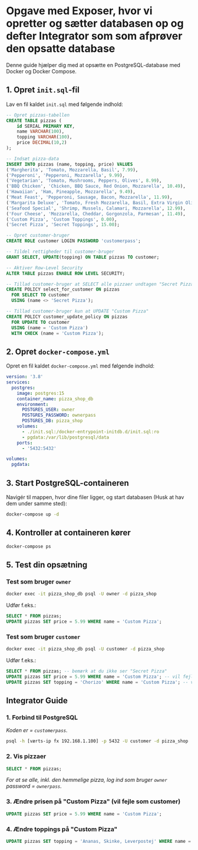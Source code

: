 # Opgave med Exposer, hvor vi opretter og sætter databasen op og defter Integrator som som afprøver den opsatte database

Denne guide hjælper dig med at opsætte en PostgreSQL-database med Docker og Docker Compose.

## 1. Opret `init.sql`-fil

Lav en fil kaldet `init.sql` med følgende indhold:

```sql
-- Opret pizzas-tabellen
CREATE TABLE pizzas (
    id SERIAL PRIMARY KEY,
    name VARCHAR(100),
    topping VARCHAR(100),
    price DECIMAL(10,2)
);

-- Indsæt pizza-data
INSERT INTO pizzas (name, topping, price) VALUES
('Margherita', 'Tomato, Mozzarella, Basil', 7.99),
('Pepperoni', 'Pepperoni, Mozzarella', 9.99),
('Vegetarian', 'Tomato, Mushrooms, Peppers, Olives', 8.99),
('BBQ Chicken', 'Chicken, BBQ Sauce, Red Onion, Mozzarella', 10.49),
('Hawaiian', 'Ham, Pineapple, Mozzarella', 9.49),
('Meat Feast', 'Pepperoni, Sausage, Bacon, Mozzarella', 11.99),
('Margarita Deluxe', 'Tomato, Fresh Mozzarella, Basil, Extra Virgin Olive Oil', 10.99),
('Seafood Special', 'Shrimp, Mussels, Calamari, Mozzarella', 12.99),
('Four Cheese', 'Mozzarella, Cheddar, Gorgonzola, Parmesan', 11.49),
('Custom Pizza', 'Custom Toppings', 0.00),
('Secret Pizza', 'Secret Toppings', 15.00);

-- Opret customer-bruger
CREATE ROLE customer LOGIN PASSWORD 'customerpass';

-- Tildel rettigheder til customer-bruger
GRANT SELECT, UPDATE(topping) ON TABLE pizzas TO customer;

-- Aktiver Row-Level Security
ALTER TABLE pizzas ENABLE ROW LEVEL SECURITY;

-- Tillad customer-bruger at SELECT alle pizzaer undtagen "Secret Pizza" (altså han kan ikke se secret pizza)
CREATE POLICY select_for_customer ON pizzas
  FOR SELECT TO customer
  USING (name <> 'Secret Pizza');

-- Tillad customer-bruger kun at UPDATE "Custom Pizza"
CREATE POLICY customer_update_policy ON pizzas
  FOR UPDATE TO customer
  USING (name = 'Custom Pizza')
  WITH CHECK (name = 'Custom Pizza');
```

## 2. Opret `docker-compose.yml`

Opret en fil kaldet `docker-compose.yml` med følgende indhold:

```yaml
version: '3.8'
services:
  postgres:
    image: postgres:15
    container_name: pizza_shop_db
    environment:
      POSTGRES_USER: owner
      POSTGRES_PASSWORD: ownerpass
      POSTGRES_DB: pizza_shop
    volumes:
      - ./init.sql:/docker-entrypoint-initdb.d/init.sql:ro
      - pgdata:/var/lib/postgresql/data
    ports:
      - '5432:5432'

volumes:
  pgdata:
```

## 3. Start PostgreSQL-containeren

Navigér til mappen, hvor dine filer ligger, og start databasen (Husk at hav dem under samme sted):

```bash
docker-compose up -d
```

## 4. Kontroller at containeren kører

```bash
docker-compose ps
```

## 5. Test din opsætning

### Test som bruger `owner`

```bash
docker exec -it pizza_shop_db psql -U owner -d pizza_shop
```

Udfør f.eks.:

```sql
SELECT * FROM pizzas;
UPDATE pizzas SET price = 5.99 WHERE name = 'Custom Pizza';
```

### Test som bruger `customer`

```bash
docker exec -it pizza_shop_db psql -U customer -d pizza_shop
```

Udfør f.eks.:

```sql
SELECT * FROM pizzas; -- bemærk at du ikke ser "Secret Pizza"
UPDATE pizzas SET price = 5.99 WHERE name = 'Custom Pizza'; -- vil fejle
UPDATE pizzas SET topping = 'Chorizo' WHERE name = 'Custom Pizza'; -- vil lykkes
```

## Integrator Guide

### 1. Forbind til PostgreSQL

_Koden er = `customerpass`._

```bash
psql -h [værts-ip fx 192.168.1.100] -p 5432 -U customer -d pizza_shop
```

### 2. Vis pizzaer

```sql
SELECT * FROM pizzas;
```

_For at se alle, inkl. den hemmelige pizza, log ind som bruger `owner` password = `ownerpass`._

### 3. Ændre prisen på "Custom Pizza" (vil fejle som customer)

```sql
UPDATE pizzas SET price = 5.99 WHERE name = 'Custom Pizza';
```

### 4. Ændre toppings på "Custom Pizza"

```sql
UPDATE pizzas SET topping = 'Ananas, Skinke, Leverpostej' WHERE name = 'Custom Pizza';
```


